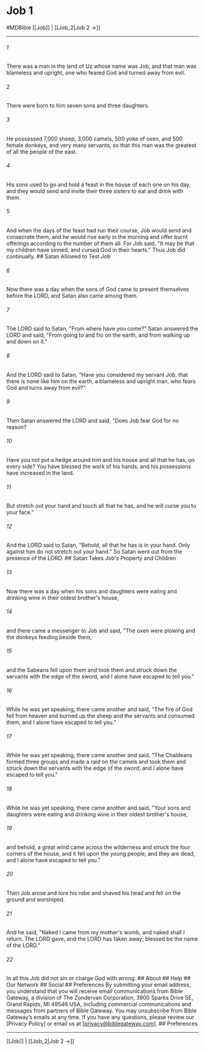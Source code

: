 # Job 1
#MDBible
[[Job]] | [[Job_2|Job 2 →]]

***






###### 1 


There was a man in the land of Uz whose name was Job, and that man was blameless and upright, one who feared God and turned away from evil. 





###### 2 


There were born to him seven sons and three daughters. 





###### 3 


He possessed 7,000 sheep, 3,000 camels, 500 yoke of oxen, and 500 female donkeys, and very many servants, so that this man was the greatest of all the people of the east. 





###### 4 


His sons used to go and hold a feast in the house of each one on his day, and they would send and invite their three sisters to eat and drink with them. 





###### 5 


And when the days of the feast had run their course, Job would send and consecrate them, and he would rise early in the morning and offer burnt offerings according to the number of them all. For Job said, "It may be that my children have sinned, and cursed God in their hearts." Thus Job did continually. ## Satan Allowed to Test Job 





###### 6 


Now there was a day when the sons of God came to present themselves before the LORD, and Satan also came among them. 





###### 7 


The LORD said to Satan, "From where have you come?" Satan answered the LORD and said, "From going to and fro on the earth, and from walking up and down on it." 





###### 8 


And the LORD said to Satan, "Have you considered my servant Job, that there is none like him on the earth, a blameless and upright man, who fears God and turns away from evil?" 





###### 9 


Then Satan answered the LORD and said, "Does Job fear God for no reason? 





###### 10 


Have you not put a hedge around him and his house and all that he has, on every side? You have blessed the work of his hands, and his possessions have increased in the land. 





###### 11 


But stretch out your hand and touch all that he has, and he will curse you to your face." 





###### 12 


And the LORD said to Satan, "Behold, all that he has is in your hand. Only against him do not stretch out your hand." So Satan went out from the presence of the LORD. ## Satan Takes Job's Property and Children 





###### 13 


Now there was a day when his sons and daughters were eating and drinking wine in their oldest brother's house, 





###### 14 


and there came a messenger to Job and said, "The oxen were plowing and the donkeys feeding beside them, 





###### 15 


and the Sabeans fell upon them and took them and struck down the servants with the edge of the sword, and I alone have escaped to tell you." 





###### 16 


While he was yet speaking, there came another and said, "The fire of God fell from heaven and burned up the sheep and the servants and consumed them, and I alone have escaped to tell you." 





###### 17 


While he was yet speaking, there came another and said, "The Chaldeans formed three groups and made a raid on the camels and took them and struck down the servants with the edge of the sword, and I alone have escaped to tell you." 





###### 18 


While he was yet speaking, there came another and said, "Your sons and daughters were eating and drinking wine in their oldest brother's house, 





###### 19 


and behold, a great wind came across the wilderness and struck the four corners of the house, and it fell upon the young people, and they are dead, and I alone have escaped to tell you." 





###### 20 


Then Job arose and tore his robe and shaved his head and fell on the ground and worshiped. 





###### 21 


And he said, "Naked I came from my mother's womb, and naked shall I return. The LORD gave, and the LORD has taken away; blessed be the name of the LORD." 





###### 22 


In all this Job did not sin or charge God with wrong. ## About ## Help ## Our Network ## Social ## Preferences By submitting your email address, you understand that you will receive email communications from Bible Gateway, a division of The Zondervan Corporation, 3900 Sparks Drive SE, Grand Rapids, MI 49546 USA, including commercial communications and messages from partners of Bible Gateway. You may unsubscribe from Bible Gateway&rsquo;s emails at any time. If you have any questions, please review our [Privacy Policy] or email us at [privacy@biblegateway.com]. ## Preferences

***

[[Job]] | [[Job_2|Job 2 →]]
